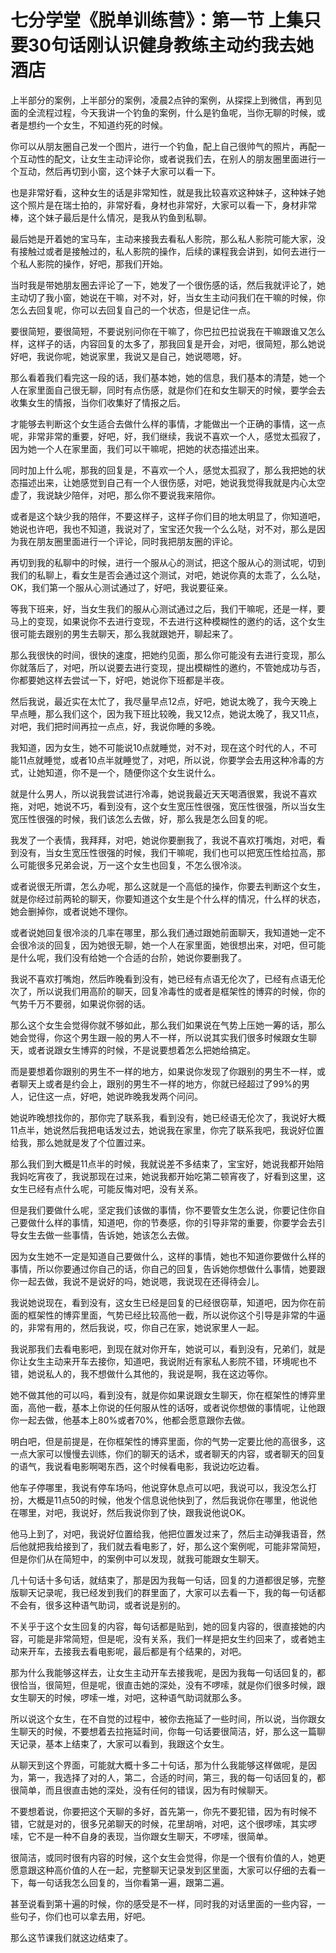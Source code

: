 # 七分学堂《脱单训练营》：第一节 上集只要30句话刚认识健身教练主动约我去她酒店

上半部分的案例，上半部分的案例，凌晨2点钟的案例，从探探上到微信，再到见面的全流程过程，今天我讲一个钓鱼的案例，什么是钓鱼呢，当你无聊的时候，或者是想约一个女生，不知道约死的时候。

你可以从朋友圈自己发一个图片，进行一个钓鱼，配上自己很帅气的照片，再配一个互动性的配文，让女生主动评论你，或者说我们去，在别人的朋友圈里面进行一个互动，然后再切到小窗，这个妹子大家可以看一下。

也是非常好看，这种女生的话是非常知性，就是我比较喜欢这种妹子，这种妹子她这个照片是在瑞士拍的，非常好看，身材也非常好，大家可以看一下，身材非常棒，这个妹子最后是什么情况，是我从钓鱼到私聊。

最后她是开着她的宝马车，主动来接我去看私人影院，那么私人影院可能大家，没有接触过或者是接触过的，私人影院的操作，后续的课程我会讲到，如何去进行一个私人影院的操作，好吧，那我们开始。

当时我是带她朋友圈去评论了一下，她发了一个很伤感的话，然后我就评论了，她主动切了我小窗，她说在干嘛，对不对，好，当女生主动问我们在干嘛的时候，你怎么去回复呢，你可以去回复自己的一个状态，但是记住一点。

要很简短，要很简短，不要说别问你在干嘛了，你巴拉巴拉说我在干嘛跟谁又怎么样，这样子的话，内容回复的太多了，那我回复是开会，对吧，很简短，那么她说好吧，我说你呢，她说家里，我说又是自己，她说嗯嗯，好。

那么看着我们看完这一段的话，我们基本她，她的信息，我们基本的清楚，她一个人在家里面自己很无聊，同时有点伤感，就是你们在和女生聊天的时候，要学会去收集女生的情报，当你们收集好了情报之后。

才能够去判断这个女生适合去做什么样的事情，才能做出一个正确的事情，这一点呢，非常非常的重要，好吧，好，我们继续，我说不喜欢一个人，感觉太孤寂了，因为她一个人在家里面，我们可以干嘛呢，把她的状态描述出来。

同时加上什么呢，那我的回复是，不喜欢一个人，感觉太孤寂了，那么我把她的状态描述出来，让她感觉到自己有一个人很伤感，对吧，她说我觉得我就是内心太空虚了，我说缺少陪伴，对吧，那么你不要说我来陪你。

或者是这个缺少我的陪伴，不要这样子，这样子你们目的地太明显了，你知道吧，她说也许吧，我也不知道，我说对了，宝宝还欠我一个么么哒，对不对，那么是因为我在朋友圈里面进行一个评论，同时我把朋友圈的评论。

再切到我的私聊中的时候，进行一个服从心的测试，把这个服从心的测试呢，切到我们的私聊上，看女生是否会通过这个测试，对吧，她说你真的太乖了，么么哒，OK，我们第一个服从心测试通过了，好吧，我说要征亲。

等我下班来，好，当女生我们的服从心测试通过之后，我们干嘛呢，还是一样，要马上的变现，如果说你不去进行变现，不去进行这种模糊性的邀约的话，这个女生很可能去跟别的男生去聊天，那么我就跟她开，聊起来了。

那么我很快的时间，很快的速度，把她约见面，那么你可能没有去进行变现，那么你就落后了，对吧，所以说要去进行变现，提出模糊性的邀约，不管她成功与否，你都要她这样去尝试一下，好吧，她说你下班都是半夜。

然后我说，最近实在太忙了，我尽量早点12点，好吧，她说太晚了，我今天晚上早点睡，那么我们这个，因为我下班比较晚，我又12点，她说太晚了，我又11点，对吧，我们把时间再拉一点点，好，我说你睡的多晚。

我知道，因为女生，她不可能说10点就睡觉，对不对，现在这个时代的人，不可能11点就睡觉，或者10点半就睡觉了，对吧，所以说，你要学会去用这种冷毒的方式，让她知道，你不是一个，随便你这个女生说什么。

就是什么男人，所以说我尝试进行冷毒，她说我最近天天喝酒很累，我说不喜欢拖，对吧，她说不巧，看到没有，这个女生宽压性很强，宽压性很强，所以当女生宽压性很强的时候，我们该怎么去做，好，那么我是怎么回复的呢。

我发了一个表情，我拜拜，对吧，她说你要删我了，我说不喜欢打嘴炮，对吧，看到没有，当女生宽压性很强的时候，我们干嘛呢，我们也可以把宽压性给拉高，那么可能很多兄弟会说，万一这个女生也回复，不怎么很冷淡。

或者说很无所谓，怎么办呢，那么这就是一个高低的操作，你要去判断这个女生，就是你经过前两轮的聊天，你要知道这个女生是个什么样的情况，什么样的状态，她会删掉你，或者说她不理你。

或者说她回复很冷淡的几率在哪里，那么我们通过跟她前面聊天，我知道她一定不会很冷淡的回复，因为她很无聊，她一个人在家里面，她很想出来，对吧，但可能是什么呢，我们没有给她一个合适的台阶，她说你要删我了。

我说不喜欢打嘴炮，然后昨晚看到没有，她已经有点语无伦次了，已经有点语无伦次了，所以说我们用高阶的聊天，回复冷毒性的或者是框架性的博弈的时候，你的气势千万不要弱，如果说你弱的话。

那么这个女生会觉得你就不够如此，那么我们如果说在气势上压她一筹的话，那么她会觉得，你这个男生跟一般的男人不一样，所以说其实我们很多时候跟女生聊天，或者说跟女生博弈的时候，不是说要想着怎么把她给搞定。

而是要想着你跟别的男生不一样的地方，如果说你发现了你跟别的男生不一样，或者聊天上或者是约会上，跟别的男生不一样的地方，你就已经超过了99%的男人，记住这一点，好吧，她说昨晚我发两个问问。

她说昨晚想找你的，那你完了联系我，看到没有，她已经语无伦次了，我说好大概11点半，她说然后我把电话发过去，她说我在家里，你完了联系我吧，我说好位置给我，那么她就是发了个位置过来。

那么我们到大概是11点半的时候，我就说差不多结束了，宝宝好，她说我都开始陪我妈吃宵夜了，我说那现在过来，她说我都开始吃第二顿宵夜了，好看到这里，这女生已经有点什么呢，可能反悔对吧，没有关系。

但是我们要做什么呢，坚定我们该做的事情，你不要管女生怎么说，你要记住你自己要做什么样的事情，知道吧，你的节奏感，你的引导非常的重要，你要学会去引导女生去做一些事情，告诉她，她该怎么去做。

因为女生她不一定是知道自己要做什么，这样的事情，她也不知道你要做什么样的事情，所以你要通过你自己的话，你自己的回复，告诉她你想做什么事情，她要跟你一起去做，我说不是说好的吗，她说嗯，我说现在还得待会儿。

我说她说现在，看到没有，这女生已经是回复的已经很窃草，知道吧，因为你在前面的框架性的博弈里面，气势已经比较高他一截，所以说你这个引导是非常的牛逼的，非常有用的，然后我说，哎，你自己在家，她说家里人一起。

我说那我们去看电影吧，到现在就对你开车，她说可以，看到没有，兄弟们，就是你让女生主动来开车去接你，知道吧，我说附近有家私人影院不错，环境呢也不错，她说私人的，我不想做什么其他的，我说是啊，我在这边等你。

她不做其他的可以吗，看到没有，就是你如果说跟女生聊天，你在框架性的博弈里面，高他一截，基本上你说的任何服从性的话呀，或者说你想做的事情呢，让他跟你一起去做，他基本上80%或者70%，他都会愿意跟你去做。

明白吧，但是前提是，在你框架性的博弈里面，你的气势一定要比他的高很多，这一点大家可以慢慢去训练，你们的聊天的话术，或者聊天的内容，或者聊天的回复的语气，我说看电影啊喝东西，这个时候看电影，我说边吃边看。

他车子停哪里，我说有停车场吗，他说穿休息点可以吧，我说可以，我没怎么打扮，大概是11点50的时候，他发个信息说他快到了，然后我说你在哪里，他说他在哪里，对吧，我说好，然后我说你到了快，跟我说他说OK。

他马上到了，对吧，我说好位置给我，他把位置发过来了，然后主动弹我语音，然后他就把我给接到了，我们就去看电影了，好，那么这个案例呢，可能非常简短，但是你们从在简短中，的案例中可以发现，就我可能跟女生聊天。

几十句话十多句话，就结束了，那是因为我每一句话，回复的力道都很足够，完整版聊天记录呢，我已经发到我们的群里面了，大家可以去看一下，我的每一句话都不会有，很多这种语气助词，或者说是别的。

不关乎于这个女生回复的内容，每句话都是贴到，她的回复内容的，很直接她的内容，可能是非常简短，但是呢，没有关系，我们一样是把女生约回来了，或者她主动来开车，去接我去看电影呢，最后都是有个结果的，对吧。

那为什么我能够这样去，让女生主动开车去接我呢，是因为我每一句话回复的，都很恰当，很简短，但是呢，很直击她的深处，没有不啰嗦，就是你们很多时候，跟女生聊天的时候，啰嗦一堆，对吧，这种语气助词就那么多。

所以说这个女生，在不自觉的过程中，被你去拖延了一些时间，所以说，当你跟女生聊天的时候，不要想着去拉拖延时间，你每一句话要很简洁，好，那么这一篇聊天记录，基本上结束了，大家可以看到，我跟这个女生。

从聊天到这个界面，可能就大概十多二十句话，那为什么我能够这样做呢，是因为，第一，我选择了对的人，第二，合适的时间，第三，我的每一句话回复的，都很简单，而且很直击她的深处，没有任何的错误，因为有时候聊天。

不要想着说，你要把这个天聊的多好，首先第一，你先不要犯错，因为有时候不错，它就是对的，很多兄弟聊天的时候，花里胡哨，对吧，这个很啰嗦，其实啰嗦，它不是一种不自身的表现，当你跟女生聊天，不啰嗦，很简单。

很简洁，或同时很有内容的时候，这个女生会觉得，你是一个很有价值的人，她更愿意跟这种高价值的人在一起，完整聊天记录发到区里面，大家可以仔细的去看一下，每一句话我怎么回复的，当你看第一遍，跟第二遍。

甚至说看到第十遍的时候，你的感受是不一样，同时我的对话里面的一些内容，一些句子，你们也可以拿去用，好吧。

那么这节课我们就这边结束了。